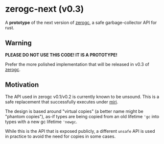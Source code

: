 # zerogc-next (v0.3)
A **prototype** of the next version of [zerogc], a safe garbage-collector API for rust.

## Warning
**PLEASE DO NOT USE THIS CODE! IT IS A PROTOTYPE!**

Prefer the more polished implementation that will be released in v0.3 of [zerogc].

## Motivation
The API used in zerogc v0.1/v0.2 is currently known to be unsound. This is a safe replacement that successfully executes under [miri].

The design is based around "virtual copies" (a better name might be "phantom copies"), as-if types are being copied from an old lifetime `'gc` into types with a new gc lifetime `'newgc`.



While this is the API that is exposed publicly, a different `unsafe` API is used in practice to avoid the need for copies in some cases.

[miri]: https://github.com/rust-lang/miri
[zerogc]: https://github.com/DuckLogic/zerogc
